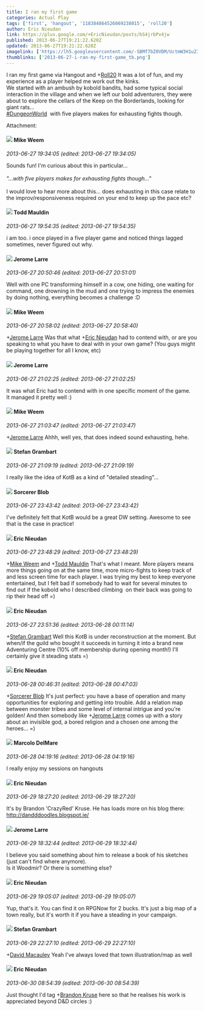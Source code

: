 ```yaml
---
title: I ran my first game
categories: Actual Play
tags: ['first', 'hangout', '118384864526069238015', 'roll20']
author: Eric Nieudan
link: https://plus.google.com/+EricNieudan/posts/bS4jrbPv4jw
published: 2013-06-27T19:21:22.620Z
updated: 2013-06-27T19:21:22.620Z
imagelink: ['https://lh5.googleusercontent.com/-SBMf7bZ0VDM/UctmW3H1u2I/AAAAAAAAUEE/vDtpmm1WHIk/s0-d/restwellkeep-crazyred.jpg']
thumblinks: ['2013-06-27-i-ran-my-first-game_tb.png']
---
```


I ran my first game via Hangout and <span class="proflinkWrapper"><span class="proflinkPrefix">+</span><a class="proflink" href="https://plus.google.com/118384864526069238015" oid="118384864526069238015">Roll20</a></span> It was a lot of fun, and my experience as a player helped me work out the kinks. <br />We started with an ambush by kobold bandits, had some typical social interaction in the village and when we left our bold adventurers, they were about to explore the cellars of the Keep on the Borderlands, looking for giant rats...<br /> <a rel="nofollow" class="ot-hashtag" href="https://plus.google.com/s/%23DungeonWorld/posts">#DungeonWorld</a>  with five players makes for exhausting fights though.


Attachment:

<a href='https://plus.google.com/photos/112928858730524882505/albums/5893917074566867041/5893917080284412770?authkey=CMbj4P_y45un-AE&sqi=100084733231320276299&sqsi=dfedbd2a-c81f-40f0-807f-26872655371a'></a>


<div id='comment z13bfdeyrtuwgxvih04cjzn4rrbownuzzeg'>
  <h4><img src='{{site.baseurl}}//images/avatars/106974596503338920008_photo.jpg'> Mike Weem</h4>
      <p><cite>2013-06-27 19:34:05 (edited: 2013-06-27 19:34:05)</cite></p>
        <p>Sounds fun! I&#39;m curious about this in particular...<br /><br /><i>&quot;...with five players makes for exhausting fights though...&quot;</i><br /><br />I would love to hear more about this... does exhausting in this case relate to the improv/responsiveness required on your end to keep up the pace etc?</p>
</div>
        

<div id='comment z13bfdeyrtuwgxvih04cjzn4rrbownuzzeg'>
  <h4><img src='{{site.baseurl}}//images/avatars/114832849072316291333_photo.jpg'> Todd Mauldin</h4>
      <p><cite>2013-06-27 19:54:35 (edited: 2013-06-27 19:54:35)</cite></p>
        <p>i am too. i once played in a five player game and noticed things lagged sometimes, never figured out why.</p>
</div>
        

<div id='comment z13bfdeyrtuwgxvih04cjzn4rrbownuzzeg'>
  <h4><img src='{{site.baseurl}}//images/avatars/113261011862199475375_photo.jpg'> Jerome Larre</h4>
      <p><cite>2013-06-27 20:50:46 (edited: 2013-06-27 20:51:01)</cite></p>
        <p>Well with one PC transforming himself in a cow, one hiding, one waiting for command, one drowning in the mud and one trying to impress the enemies by doing nothing, everything becomes a challenge :D </p>
</div>
        

<div id='comment z13bfdeyrtuwgxvih04cjzn4rrbownuzzeg'>
  <h4><img src='{{site.baseurl}}//images/avatars/106974596503338920008_photo.jpg'> Mike Weem</h4>
      <p><cite>2013-06-27 20:58:02 (edited: 2013-06-27 20:58:40)</cite></p>
        <p><span class="proflinkWrapper"><span class="proflinkPrefix">+</span><a class="proflink" href="https://plus.google.com/113261011862199475375" oid="113261011862199475375">Jerome Larre</a></span> Was that what <span class="proflinkWrapper"><span class="proflinkPrefix">+</span><a class="proflink" href="https://plus.google.com/112928858730524882505" oid="112928858730524882505">Eric Nieudan</a></span> had to contend with, or are you speaking to what you have to deal with in your own game? (You guys might be playing together for all I know, etc)</p>
</div>
        

<div id='comment z13bfdeyrtuwgxvih04cjzn4rrbownuzzeg'>
  <h4><img src='{{site.baseurl}}//images/avatars/113261011862199475375_photo.jpg'> Jerome Larre</h4>
      <p><cite>2013-06-27 21:02:25 (edited: 2013-06-27 21:02:25)</cite></p>
        <p>It was what Eric had to contend with in one specific moment of the game.<br />It managed it pretty well :)</p>
</div>
        

<div id='comment z13bfdeyrtuwgxvih04cjzn4rrbownuzzeg'>
  <h4><img src='{{site.baseurl}}//images/avatars/106974596503338920008_photo.jpg'> Mike Weem</h4>
      <p><cite>2013-06-27 21:03:47 (edited: 2013-06-27 21:03:47)</cite></p>
        <p><span class="proflinkWrapper"><span class="proflinkPrefix">+</span><a class="proflink" href="https://plus.google.com/113261011862199475375" oid="113261011862199475375">Jerome Larre</a></span> Ahhh, well yes, that does indeed sound exhausting, hehe.</p>
</div>
        

<div id='comment z13bfdeyrtuwgxvih04cjzn4rrbownuzzeg'>
  <h4><img src='{{site.baseurl}}//images/avatars/107999218794532799579_photo.jpg'> Stefan Grambart</h4>
      <p><cite>2013-06-27 21:09:19 (edited: 2013-06-27 21:09:19)</cite></p>
        <p>I really like the idea of KotB as a kind of &quot;detailed steading&quot;...</p>
</div>
        

<div id='comment z13bfdeyrtuwgxvih04cjzn4rrbownuzzeg'>
  <h4><img src='{{site.baseurl}}//images/avatars/115203550155137988258_photo.jpg'> Sorcerer Blob</h4>
      <p><cite>2013-06-27 23:43:42 (edited: 2013-06-27 23:43:42)</cite></p>
        <p>I&#39;ve definitely felt that KotB would be a great DW setting. Awesome to see that is the case in practice!</p>
</div>
        

<div id='comment z13bfdeyrtuwgxvih04cjzn4rrbownuzzeg'>
  <h4><img src='{{site.baseurl}}//images/avatars/112928858730524882505_photo.jpg'> Eric Nieudan</h4>
      <p><cite>2013-06-27 23:48:29 (edited: 2013-06-27 23:48:29)</cite></p>
        <p><span class="proflinkWrapper"><span class="proflinkPrefix">+</span><a class="proflink" href="https://plus.google.com/106974596503338920008" oid="106974596503338920008">Mike Weem</a></span> and <span class="proflinkWrapper"><span class="proflinkPrefix">+</span><a class="proflink" href="https://plus.google.com/114832849072316291333" oid="114832849072316291333">Todd Mauldin</a></span> That&#39;s what I meant. More players means more things going on at the same time, more micro-fights to keep track of and less screen time for each player. I was trying my best to keep everyone entertained, but I felt bad if somebody had to wait for several minutes to find out if the kobold who I described climbing  on their back was going to rip their head off =)</p>
</div>
        

<div id='comment z13bfdeyrtuwgxvih04cjzn4rrbownuzzeg'>
  <h4><img src='{{site.baseurl}}//images/avatars/112928858730524882505_photo.jpg'> Eric Nieudan</h4>
      <p><cite>2013-06-27 23:51:36 (edited: 2013-06-28 00:11:14)</cite></p>
        <p><span class="proflinkWrapper"><span class="proflinkPrefix">+</span><a class="proflink" href="https://plus.google.com/107999218794532799579" oid="107999218794532799579">Stefan Grambart</a></span> Well this KotB is under reconstruction at the moment. But when/if the guild who bought it succeeds in turning it into a brand new Adventuring Centre (10% off membership during opening month!) I&#39;ll certainly give it steading stats =) </p>
</div>
        

<div id='comment z13bfdeyrtuwgxvih04cjzn4rrbownuzzeg'>
  <h4><img src='{{site.baseurl}}//images/avatars/112928858730524882505_photo.jpg'> Eric Nieudan</h4>
      <p><cite>2013-06-28 00:46:31 (edited: 2013-06-28 00:47:03)</cite></p>
        <p><span class="proflinkWrapper"><span class="proflinkPrefix">+</span><a class="proflink" href="https://plus.google.com/115203550155137988258" oid="115203550155137988258">Sorcerer Blob</a></span> It&#39;s just perfect: you have a base of operation and many opportunities for exploring and getting into trouble. Add a relation map between monster tribes and some level of internal intrigue and you&#39;re golden! And then somebody like <span class="proflinkWrapper"><span class="proflinkPrefix">+</span><a class="proflink" href="https://plus.google.com/113261011862199475375" oid="113261011862199475375">Jerome Larre</a></span> comes up with a story about an invisible god, a bored religion and a chosen one among the heroes... =) </p>
</div>
        

<div id='comment z13bfdeyrtuwgxvih04cjzn4rrbownuzzeg'>
  <h4><img src='{{site.baseurl}}//images/avatars/100383743165544115481_photo.jpg'> Marcolo DelMare</h4>
      <p><cite>2013-06-28 04:19:16 (edited: 2013-06-28 04:19:16)</cite></p>
        <p>I really enjoy my sessions on hangouts</p>
</div>
        

<div id='comment z13bfdeyrtuwgxvih04cjzn4rrbownuzzeg'>
  <h4><img src='{{site.baseurl}}//images/avatars/112928858730524882505_photo.jpg'> Eric Nieudan</h4>
      <p><cite>2013-06-29 18:27:20 (edited: 2013-06-29 18:27:20)</cite></p>
        <p>It&#39;s by Brandon &#39;CrazyRed&#39; Kruse. He has loads more on his blog there:<br /><a href="http://dandddoodles.blogspot.ie/" class="ot-anchor">http://dandddoodles.blogspot.ie/</a></p>
</div>
        

<div id='comment z13bfdeyrtuwgxvih04cjzn4rrbownuzzeg'>
  <h4><img src='{{site.baseurl}}//images/avatars/113261011862199475375_photo.jpg'> Jerome Larre</h4>
      <p><cite>2013-06-29 18:32:44 (edited: 2013-06-29 18:32:44)</cite></p>
        <p>I believe you said something about him to release a book of his sketches (just can&#39;t find where anymore). <br />Is it Woodmir? Or there is something else?</p>
</div>
        

<div id='comment z13bfdeyrtuwgxvih04cjzn4rrbownuzzeg'>
  <h4><img src='{{site.baseurl}}//images/avatars/112928858730524882505_photo.jpg'> Eric Nieudan</h4>
      <p><cite>2013-06-29 19:05:07 (edited: 2013-06-29 19:05:07)</cite></p>
        <p>Yup, that&#39;s it. You can find it on RPGNow for 2 bucks. It&#39;s just a big map of a town really, but it&#39;s worth it if you have a steading in your campaign.</p>
</div>
        

<div id='comment z13bfdeyrtuwgxvih04cjzn4rrbownuzzeg'>
  <h4><img src='{{site.baseurl}}//images/avatars/107999218794532799579_photo.jpg'> Stefan Grambart</h4>
      <p><cite>2013-06-29 22:27:10 (edited: 2013-06-29 22:27:10)</cite></p>
        <p><span class="proflinkWrapper"><span class="proflinkPrefix">+</span><a class="proflink" href="https://plus.google.com/107027691386459283898" oid="107027691386459283898">David Macauley</a></span> Yeah I&#39;ve always loved that town illustration/map as well</p>
</div>
        

<div id='comment z13bfdeyrtuwgxvih04cjzn4rrbownuzzeg'>
  <h4><img src='{{site.baseurl}}//images/avatars/112928858730524882505_photo.jpg'> Eric Nieudan</h4>
      <p><cite>2013-06-30 08:54:39 (edited: 2013-06-30 08:54:39)</cite></p>
        <p>Just thought I&#39;d tag <span class="proflinkWrapper"><span class="proflinkPrefix">+</span><a class="proflink" href="https://plus.google.com/108551229372011744469" oid="108551229372011744469">Brandon Kruse</a></span> here so that he realises his work is appreciated beyond D&amp;D circles :)</p>
</div>
        